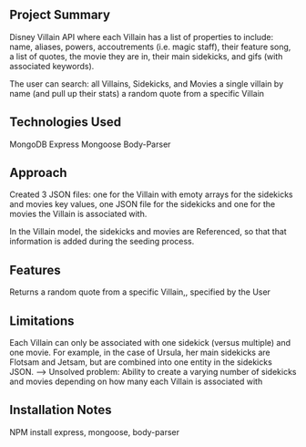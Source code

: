 ## Project Summary

Disney Villain API where each Villain has a list of properties to include:
name, aliases, powers, accoutrements (i.e. magic staff), their feature song, a list of quotes, the movie they are in, their main sidekicks, and gifs (with associated keywords).

The user can search:
all Villains, Sidekicks, and Movies
a single villain by name (and pull up their stats)
a random quote from a specific Villain


## Technologies Used

MongoDB
Express
Mongoose
Body-Parser


## Approach

Created 3 JSON files: one for the Villain with emoty arrays for the sidekicks and movies key values, one JSON file for the sidekicks and one for the movies the Villain is associated with.

In the Villain model, the sidekicks and movies are Referenced, so that that information is added during the seeding process.


## Features

Returns a random quote from a specific Villain,, specified by the User

## Limitations

Each Villain can only be associated with one sidekick (versus multiple) and one movie. For example, in the case of Ursula, her main sidekicks are Flotsam and Jetsam, but are combined into one entity in the sidekicks JSON. 
--> Unsolved problem: Ability to create a varying number of sidekicks and movies depending on how many each Villain is associated with


## Installation Notes

NPM install express, mongoose, body-parser

